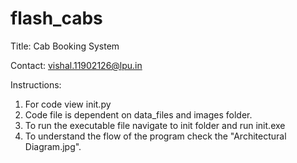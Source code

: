 # flash_cabs

Title: Cab Booking System

Contact: vishal.11902126@lpu.in

Instructions:
1. For code view init.py
2. Code file is dependent on data_files and images folder.
3. To run the executable file navigate to init folder and run init.exe
4. To understand the flow of the program check the "Architectural Diagram.jpg".

